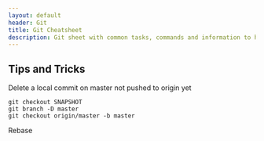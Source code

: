 ```yaml
---
layout: default
header: Git
title: Git Cheatsheet
description: Git sheet with common tasks, commands and information to help manage version control with git.
---
```


## Tips and Tricks

Delete a local commit on master not pushed to origin yet

    git checkout SNAPSHOT
    git branch -D master
    git checkout origin/master -b master

Rebase